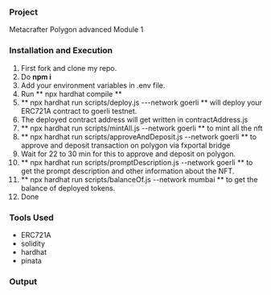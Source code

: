 ### Project
Metacrafter Polygon advanced Module 1

### Installation and Execution
  1. First fork and clone my repo.
  2. Do **npm i**
  3. Add your environment variables in .env file.
  4. Run ** npx hardhat compile **
  5. ** npx hardhat run scripts/deploy.js ---network goerli ** will deploy your ERC721A contract to goerli testnet.
  6. The deployed contract address will get written in contractAddress.js
  7. ** npx hardhat run scripts/mintAll.js --network goerli ** to mint all the nft
  8. ** npx hardhat run scripts/approveAndDeposit.js --network goerli ** to approve and deposit transaction on polygon via fxportal bridge
  9. Wait for 22 to 30 min for this to approve and deposit on polygon.
  10. ** npx hardhat run scripts/promptDescription.js --network goerli ** to get the prompt description and other information about the NFT.
  11. ** npx hardhat run scripts/balanceOf.js --network mumbai ** to get the balance of deployed tokens.
  12. Done

### Tools Used
  * ERC721A
  * solidity
  * hardhat
  * pinata

### Output
  

